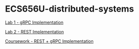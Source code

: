 # ECS656U-distributed-systems

[Lab 1 - gRPC Implementation](https://github.com/tobywynne-mellor/ECS656U-distributed-systems/tree/main/lab1)

[Lab 2 - REST Implementation](https://github.com/tobywynne-mellor/ECS656U-distributed-systems/tree/main/lab2)

[Coursework - REST + gRPC Implementation](https://github.com/tobywynne-mellor/ECS656U-distributed-systems/tree/main/coursework)
